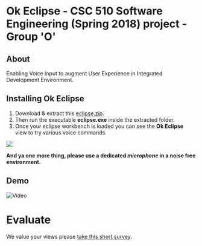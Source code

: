 
# Ok Eclipse - CSC 510 Software Engineering (Spring 2018) project - Group 'O' <Enter>[](https://github.com/snaraya7/Ok_Eclipse/blob/master/img/logo.png) 
  
## About
Enabling Voice Input to augment User Experience in Integrated Development Environment.

## Installing Ok Eclipse

1. Download & extract this [eclipse.zip](https://github.com/snaraya7/Ok_Eclipse/tree/master/plugins). 
1. Then run the executable **eclipse.exe** inside the extracted folder.
1. Once your eclipse workbench is loaded you can see the **Ok Eclipse** view to try various voice commands.
  
![](https://github.com/snaraya7/Ok_Eclipse/blob/master/img/commands.png)

**And ya one more thing, please use a dedicated _microphone_ in a noise free environment.**

## Demo

![Video](https://youtu.be/u0l9zw57hH8)

# Evaluate
We value your views please [take this short survey](https://tiny.cc/okeclipsesurvey).




